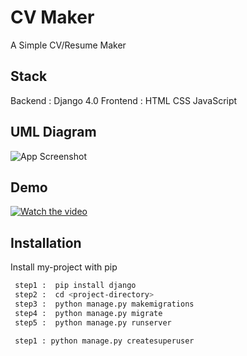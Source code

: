 # CV Maker

A Simple CV/Resume Maker

## Stack
Backend : Django 4.0 
Frontend : HTML CSS JavaScript





## UML Diagram 

![App Screenshot](https://i.ibb.co/tYf3khW/cvmkaer.jpg)

## Demo
[![Watch the video](https://i.ibb.co/ZTYVgFh/image.png)](https://youtu.be/ruoYdVbJD-k)


## Installation

Install my-project with pip

```bash
 step1 :  pip install django
 step2 :  cd <project-directory>
 step3 :  python manage.py makemigrations
 step4 :  python manage.py migrate
 step5 :  python manage.py runserver
```
```create-super-user
 step1 : python manage.py createsuperuser
```
